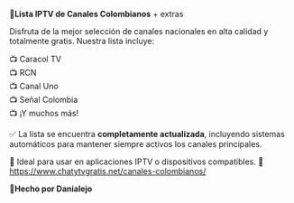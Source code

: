 🎉**Lista IPTV de Canales Colombianos** + extras

Disfruta de la mejor selección de canales nacionales en alta calidad y totalmente gratis. Nuestra lista incluye:

📺 Caracol TV  
📺 RCN  
📺 Canal Uno  
📺 Señal Colombia  
📺 ¡Y muchos más!

✅ La lista se encuentra **completamente actualizada**, incluyendo sistemas automáticos para mantener siempre activos los canales principales.

🔗 Ideal para usar en aplicaciones IPTV o dispositivos compatibles.
🔗 https://www.chatytvgratis.net/canales-colombianos/

📌**Hecho por Danialejo**
